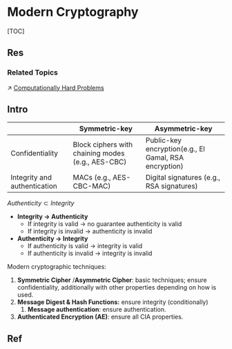 # Modern Cryptography

[TOC]



## Res
### Related Topics
↗ [Computationally Hard Problems](../../../../🧮%20Mathematics/🤼‍♀️%20Mathematical%20Logic%20(Foundations%20of%20Mathematics)/😶‍🌫️%20Theory%20of%20Computation/Computational%20Complexity%20Theory/Computationally%20Hard%20Problems.md)



## Intro

|                              | Symmetric-key                                     | Asymmetric-key                                        |
| ---------------------------- | ------------------------------------------------- | ----------------------------------------------------- |
| Confidentiality              | Block ciphers with chaining modes (e.g., AES-CBC) | Public-key encryption(e.g., El Gamal, RSA encryption) |
| Integrity and authentication | MACs (e.g., AES-CBC-MAC)                          | Digital signatures (e.g., RSA signatures)             |
$Authenticity \subset Integrity$
- **Integrity -> Authenticity**
	- If integrity is valid -> no guarantee authenticity is valid
	- If integrity is invalid -> authenticity is invalid
- **Authenticity -> Integrity**
	- If authenticity is valid -> integrity is valid
	- If authenticity is invalid -> integrity is invalid

Modern cryptographic techniques: 
1. **Symmetric Cipher** /**Asymmetric Cipher**: basic techniques; ensure confidentiality, additionally with other properties depending on how is used.
2. **Message Digest & Hash Functions:** ensure integrity (conditionally)
	1. **Message authentication**: ensure authentication. 
3. **Authenticated Encryption (AE)**: ensure all CIA properties. 



## Ref
